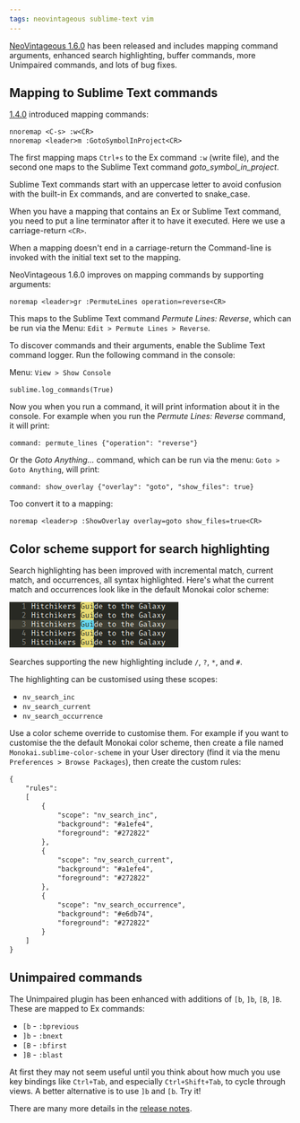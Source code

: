 ```yaml
---
tags: neovintageous sublime-text vim
---
```

[NeoVintageous 1.6.0](https://github.com/NeoVintageous/NeoVintageous) has been released and includes mapping command arguments, enhanced search highlighting, buffer commands, more Unimpaired commands, and lots of bug fixes.

## Mapping to Sublime Text commands

[1.4.0](/2017/11/01/neovintageous-1.4.0-released/) introduced mapping commands:

```
nnoremap <C-s> :w<CR>
nnoremap <leader>m :GotoSymbolInProject<CR>
```

The first mapping maps `Ctrl+s` to the Ex command `:w` (write file), and the second one maps to the Sublime Text command *goto_symbol_in_project*.

Sublime Text commands start with an uppercase letter to avoid confusion with the built-in Ex commands, and are converted to snake_case.

When you have a mapping that contains an Ex or Sublime Text command, you need to put a line terminator after it to have it executed. Here we use a carriage-return `<CR>`.

When a mapping doesn't end in a carriage-return the Command-line is invoked with the initial text set to the mapping.

NeoVintageous 1.6.0 improves on mapping commands by supporting arguments:

```
noremap <leader>gr :PermuteLines operation=reverse<CR>
```

This maps to the Sublime Text command *Permute Lines: Reverse*, which can be run via the Menu: `Edit > Permute Lines > Reverse`.

To discover commands and their arguments, enable the Sublime Text command logger. Run the following command in the console:

Menu: `View > Show Console`

```
sublime.log_commands(True)
```

Now you when you run a command, it will print information about it in the console. For example when you run the *Permute Lines: Reverse* command, it will print:

```
command: permute_lines {"operation": "reverse"}
```

Or the *Goto Anything...* command, which can be run via the menu: `Goto > Goto Anything`, will print:

```
command: show_overlay {"overlay": "goto", "show_files": true}
```

Too convert it to a mapping:

```
noremap <leader>p :ShowOverlay overlay=goto show_files=true<CR>
```

## Color scheme support for search highlighting

Search highlighting has been improved with incremental match, current match, and occurrences, all syntax highlighted. Here's what the current match and occurrences look like in the default Monokai color scheme:

![Search highlighting](/assets/2018-05-21-search-highlighting.png)

Searches supporting the new highlighting include `/`, `?`, `*`, and `#`.

The highlighting can be customised using these scopes:

* `nv_search_inc`
* `nv_search_current`
* `nv_search_occurrence`

Use a color scheme override to customise them. For example if you want to customise the the default Monokai color scheme, then create a file named `Monokai.sublime-color-scheme` in your User directory (find it via the menu `Preferences > Browse Packages`), then create the custom rules:

```
{
    "rules":
    [
        {
            "scope": "nv_search_inc",
            "background": "#a1efe4",
            "foreground": "#272822"
        },
        {
            "scope": "nv_search_current",
            "background": "#a1efe4",
            "foreground": "#272822"
        },
        {
            "scope": "nv_search_occurrence",
            "background": "#e6db74",
            "foreground": "#272822"
        }
    ]
}
```

## Unimpaired commands

The Unimpaired plugin has been enhanced with additions of `[b`, `]b`, `[B`, `]B`. These are mapped to Ex commands:

* `[b` - `:bprevious`
* `]b` - `:bnext`
* `[B` - `:bfirst`
* `]B` - `:blast`

At first they may not seem useful until you think about how much you use key bindings like `Ctrl+Tab`, and especially `Ctrl+Shift+Tab`, to cycle through views. A better alternative is to use `]b` and `[b`. Try it!

There are many more details in the [release notes](https://github.com/NeoVintageous/NeoVintageous/releases/tag/1.6.0).
